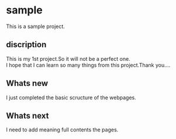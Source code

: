 # sample
This is a sample project. <br>

## discription
This is my 1st project.So it will not be a perfect one. <br>
I hope that I can learn so many things from this project.Thank you.... <br>

## Whats new
I just completed the basic scructure of the webpages. <br>

## Whats next
I need to add meaning full contents the pages. 

